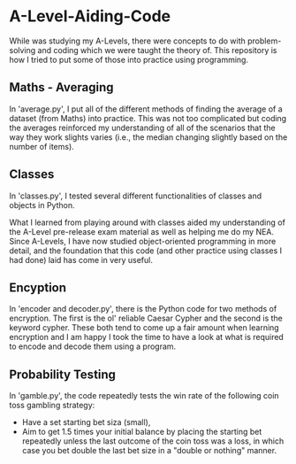 # A-Level-Aiding-Code
While was studying my A-Levels, there were concepts to do with problem-solving and coding which we were taught the theory of. This repository is how I tried to put some of those into practice using programming.

## Maths - Averaging

In 'average.py', I put all of the different methods of finding the average of a dataset (from Maths) into practice. This was not too complicated but coding the averages reinforced my understanding of all of the scenarios that the way they work slights varies (i.e., the median changing slightly based on the number of items).

## Classes

In 'classes.py', I tested several different functionalities of classes and objects in Python.

What I learned from playing around with classes aided my understanding of the A-Level pre-release exam material as well as helping me do my NEA. Since A-Levels, I have now studied object-oriented programming in more detail, and the foundation that this code (and other practice using classes I had done) laid has come in very useful.

## Encyption

In 'encoder and decoder.py', there is the Python code for two methods of encryption. The first is the ol' reliable Caesar Cypher and the second is the keyword cypher. These both tend to come up a fair amount when learning encryption and I am happy I took the time to have a look at what is required to encode and decode them using a program.

## Probability Testing

In 'gamble.py', the code repeatedly tests the win rate of the following coin toss gambling strategy:
  
- Have a set starting bet siza (small),
- Aim to get 1.5 times your initial balance by placing the starting bet repeatedly unless the last outcome of the coin toss was a loss, in which case you bet double the last bet size in a "double or nothing" manner.
